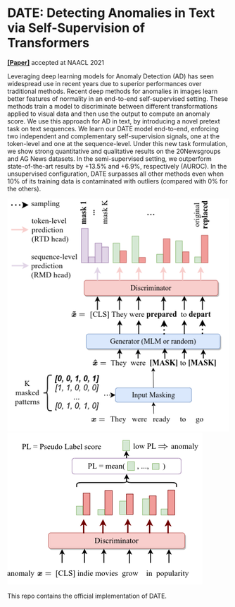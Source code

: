 # DATE: Detecting Anomalies in Text via Self-Supervision of Transformers


**[[Paper]](https://arxiv.org/abs/2104.05591v1)** accepted at NAACL 2021

Leveraging deep learning models for Anomaly Detection (AD) has seen widespread use in recent years due to superior performances over traditional methods. Recent deep methods for anomalies in images learn better features of normality in an end-to-end self-supervised setting. These methods train a model to discriminate between different transformations applied to visual data and then use the output to compute an anomaly score. We use this approach for AD in text, by introducing a novel pretext task on text sequences. We learn our DATE model end-to-end, enforcing two independent and complementary self-supervision signals, one at the token-level and one at the sequence-level. Under this new task formulation, we show strong quantitative and qualitative results on the 20Newsgroups and AG News datasets. In the semi-supervised setting, we outperform state-of-the-art results by +13.5% and +6.9%, respectively (AUROC). In the unsupervised configuration, DATE surpasses all other methods even when 10% of its training data is contaminated with outliers (compared with 0% for the others).


![DATE train overview](resources/date_train.png)
![DATE test overview](resources/date_test.png)
 
 
This repo contains the official implementation of DATE.
